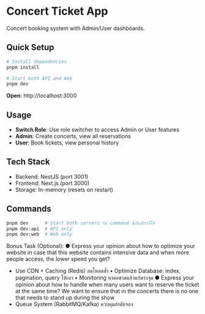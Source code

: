 #  Concert Ticket App

Concert booking system with Admin/User dashboards.

## Quick Setup

```bash
# Install dependencies
pnpm install

# Start both API and Web
pnpm dev
```

**Open**: http://localhost:3000

## Usage

- **Switch Role**: Use role switcher to access Admin or User features
- **Admin**: Create concerts, view all reservations  
- **User**: Book tickets, view personal history

## Tech Stack

- Backend: NestJS (port 3001)
- Frontend: Next.js (port 3000)
- Storage: In-memory (resets on restart)

## Commands

```bash
pnpm dev      # Start both servers รัน command นี้อันเดียวก็ได้
pnpm dev:api  # API only
pnpm dev:web  # Web only
```

Bonus Task (Optional):
● Express your opinion about how to optimize your website in case that this
website contains intensive data and when more people access, the lower speed
you get?
- Use CDN + Caching (Redis) ลดโหลดซ้ำ
	•	Optimize Database: index, pagination, query ให้เบา
        • Monitoring หาคอขวดแล้วแก้ตรงจุด
● Express your opinion about how to handle when many users want to reserve the
ticket at the same time? We want to ensure that in the concerts there is no one
that needs to stand up during the show
- Queue System (RabbitMQ/Kafka) ควบคุมลำดับจอง
